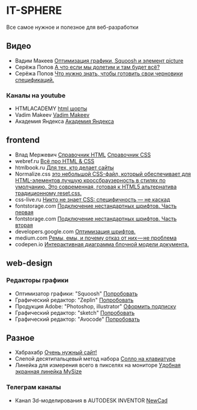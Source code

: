 # IT-SPHERE
Все самое нужное и полезное для веб-разработки

## Видео
* Вадим Макеев [Оптимизация графики, Squoosh и элемент picture](https://www.youtube.com/watch?v=gHLPBlzGRT8)
* Серёжа Попов [А что если мы долетим и там будет всё?](https://www.youtube.com/watch?v=DYyWpZ8XRho)
* Серёжа Попов [Что нужно знать, чтобы готовить свои черновики спецификаций.](https://www.youtube.com/watch?v=Z9of2cj28hY)
### Каналы на youtube
* HTMLACADEMY [html шорты](https://www.youtube.com/channel/UChUxTMjJGo-JDRY8pNTGL2g)
* Vadim Makeev [Vadim Makeev](https://www.youtube.com/channel/UCaTfYudJUVA8cV_But8KZVQ)
* Академия Яндекса [Академия Яндекса](https://www.youtube.com/channel/UCTUyoZMfksbNIHfWJjwr5aQ)
## frontend
* Влад Мержевич [Справочник HTML](http://htmlbook.ru/blog/spravochnik-html-0) [Справочник CSS](http://htmlbook.ru/blog/spravochnik-css-1)
* webref.ru [Всё про HTML & CSS](https://webref.ru)
* htmlbook.ru [Для тех, кто делает сайты](http://htmlbook.ru)
* Normalize.css [это небольшой CSS-файл, который обеспечивает для HTML-элементов лучшую кроссбраузерность в стилях по умолчанию. Это современная, готовая к HTML5 альтернатива традиционному reset.css.](https://necolas.github.io/normalize.css/)
* css-live.ru [Никто не знает CSS: специфичность — не каскад](http://css-live.ru/css/nikto-ne-znaet-css-specifichnost-ne-kaskad.html)
* fontstorage.com [Подключение нестандартных шрифтов. Часть первая](https://fontstorage.com/blog/about-font-face-part-one/)
* fontstorage.com [Подключение нестандартных шрифтов. Часть вторая](https://fontstorage.com/blog/about-font-face-part-two/)
* developers.google.com [Оптимизация шрифтов.](https://developers.google.com/web/fundamentals/performance/optimizing-content-efficiency/webfont-optimization?hl=ru)
* medium.com [Ремы, емы, и почему отказ от них — не проблема](https://medium.com/devschacht/david-gilbertson-rems-and-ems-and-why-you-probably-dont-need-them-3b2b1e785787)
* codepen.io [Интерактивная диаграмма блочной модели документа.](https://codepen.io/carolineartz/full/ogVXZj/)
## web-design
### Редакторы графики
* Оптимизатор графики: "Squoosh" [Попробовать](https://squoosh.app/)
* Графический редактор: "Zeplin" [Попробовать](https://zeplin.io)
* Продукция Adobe: "Photoshop, illustrator" [Оформить подписку](https://www.adobe.com/ru/)
* Графический редактор: "sketch" [Попробовать](https://www.sketchapp.com)
* Графический редактор: "Avocode" [Попробовать](https://avocode.com)
## Разное
* Хабрахабр [Очень нужный сайт!](https://habr.com/)
* Слепой десятипальцевый метод набора [Солло на клавиатуре](https://ergosolo.ru)
* Линейка для измерения всего в пикселях на мониторе [Удобная экранная линейка MySize](http://developer.roman.grinyov.name/blog/13)
### Телеграм каналы
* Канал 3d-моделирования в AUTODESK INVENTOR [NewCad](https://t.me/newcad_ru)
